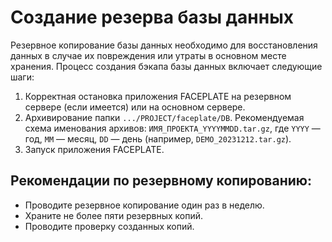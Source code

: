 # Создание резерва базы данных

Резервное копирование базы данных необходимо для восстановления данных в случае их повреждения или утраты в основном месте хранения. Процесс создания бэкапа базы данных включает следующие шаги:

1. Корректная остановка приложения FACEPLATE на резервном сервере (если имеется) или на основном сервере.
2. Архивирование папки ```.../PROJECT/faceplate/DB```. Рекомендуемая схема именования архивов: ```ИМЯ_ПРОЕКТА_YYYYMMDD.tar.gz```, где ```YYYY``` — год, ```MM``` — месяц, ```DD``` — день (например, ```DEMO_20231212.tar.gz```).
3. Запуск приложения FACEPLATE.

## Рекомендации по резервному копированию:
- Проводите резервное копирование один раз в неделю.
- Храните не более пяти резервных копий.
- Проводите проверку созданных копий.
